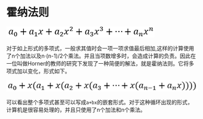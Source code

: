 # 霍纳法则

![](./pic/20180321224815.png)

对于如上形式的多项式，一般求其值时会一项一项求值最后相加,这样的计算使用了n个加法以及n·(n-1)/2个乘法。并且当项数增多时，会造成计算的负责。因此在一位叫做Horner的教师的研究下发现了一种简便的解法，就是霍纳法则。它将多项式加以变化，形式如下。

![](./pic/20180321224910.png)

可以看出整个多项式甚至可以写成`a+bx`的嵌套形式。对于这种循环出现的形式，计算机是很容易处理的，并且只使用了n个加法和n个乘法。
